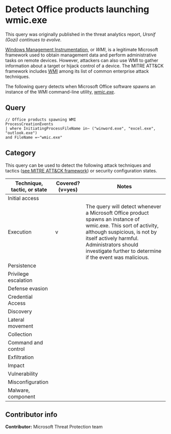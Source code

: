 # Detect Office products launching wmic.exe

This query was originally published in the threat analytics report, *Ursnif (Gozi) continues to evolve*.

[Windows Management Instrumentation](https://docs.microsoft.com/windows/win32/wmisdk/about-wmi), or *WMI*, is a legitimate Microsoft framework used to obtain management data and perform administrative tasks on remote devices. However, attackers can also use WMI to gather information about a target or hijack control of a device. The MITRE ATT&CK framework includes [WMI](https://attack.mitre.org/techniques/T1047/) among its list of common enterprise attack techniques.

The following query detects when Microsoft Office software spawns an instance of the WMI command-line utility, *[wmic.exe](https://docs.microsoft.com/windows/win32/wmisdk/wmic)*.

## Query

```Kusto
​​// Office products spawning WMI
ProcessCreationEvents
| where InitiatingProcessFileName in~ ("winword.exe", "excel.exe", "outlook.exe")
and FileName =~"wmic.exe"
```

## Category

This query can be used to detect the following attack techniques and tactics ([see MITRE ATT&CK framework](https://attack.mitre.org/)) or security configuration states.

| Technique, tactic, or state | Covered? (v=yes) | Notes |
|-|-|-|
| Initial access |  |  |
| Execution | v | The query will detect whenever a Microsoft Office product spawns an instance of wmic.exe. This sort of activity, although suspicious, is not by itself actively harmful. Administrators should investigate further to determine if the event was  malicious. |
| Persistence |  |  |
| Privilege escalation |  |  |
| Defense evasion |  |  |
| Credential Access |  |  |
| Discovery |  |  |
| Lateral movement |  |  |
| Collection |  |  |
| Command and control |  |  |
| Exfiltration |  |  |
| Impact |  |  |
| Vulnerability |  |  |
| Misconfiguration |  |  |
| Malware, component |  |  |

## Contributor info

**Contributor:** Microsoft Threat Protection team